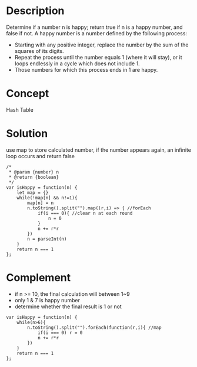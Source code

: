 # Description
Determine if a number n is happy; return true if n is a happy number, and false if not. A happy number is a number defined by the following process:
- Starting with any positive integer, replace the number by the sum of the squares of its digits.
- Repeat the process until the number equals 1 (where it will stay), or it loops endlessly in a cycle which does not include 1.
- Those numbers for which this process ends in 1 are happy.
# Concept
Hash Table
# Solution
use map to store calculated number, if the number appears again, an infinite loop occurs and return false
```
/*
 * @param {number} n
 * @return {boolean}
 */
var isHappy = function(n) {
    let map = {}
    while(!map[n] && n!=1){
        map[n] = n
        n.toString().split("").map((r,i) => { //forEach
            if(i === 0){ //clear n at each round
                n = 0
            }
            n += r*r
        })
        n = parseInt(n)
    }
    return n === 1
};
```
# Complement
- if n >= 10, the final calculation will between 1~9
- only 1 & 7 is happy number
- determine whether the final result is 1 or not
```
var isHappy = function(n) {
    while(n>6){
        n.toString().split("").forEach(function(r,i){ //map
            if(i === 0) r = 0
            n += r*r
        })
    }
    return n === 1
};
```
